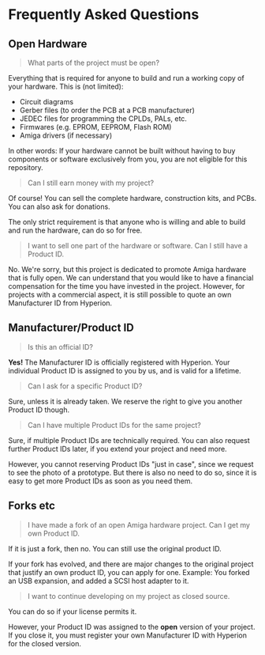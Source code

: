 # Frequently Asked Questions

## Open Hardware

> What parts of the project must be open?

Everything that is required for anyone to build and run a working copy of your hardware. This is (not limited):

* Circuit diagrams
* Gerber files (to order the PCB at a PCB manufacturer)
* JEDEC files for programming the CPLDs, PALs, etc.
* Firmwares (e.g. EPROM, EEPROM, Flash ROM)
* Amiga drivers (if necessary)

In other words: If your hardware cannot be built without having to buy components or software exclusively from you, you are not eligible for this repository.

> Can I still earn money with my project?

Of course! You can sell the complete hardware, construction kits, and PCBs. You can also ask for donations.

The only strict requirement is that anyone who is willing and able to build and run the hardware, can do so for free.

> I want to sell one part of the hardware or software. Can I still have a Product ID.

No. We're sorry, but this project is dedicated to promote Amiga hardware that is fully open. We can understand that you would like to have a financial compensation for the time you have invested in the project. However, for projects with a commercial aspect, it is still possible to quote an own Manufacturer ID from Hyperion.

## Manufacturer/Product ID

> Is this an official ID?

**Yes!** The Manufacturer ID is officially registered with Hyperion. Your individual Product ID is assigned to you by us, and is valid for a lifetime.

> Can I ask for a specific Product ID?

Sure, unless it is already taken. We reserve the right to give you another Product ID though.

> Can I have multiple Product IDs for the same project?

Sure, if multiple Product IDs are technically required. You can also request further Product IDs later, if you extend your project and need more.

However, you cannot reserving Product IDs "just in case", since we request to see the photo of a prototype. But there is also no need to do so, since it is easy to get more Product IDs as soon as you need them.

## Forks etc

> I have made a fork of an open Amiga hardware project. Can I get my own Product ID.

If it is just a fork, then no. You can still use the original product ID.

If your fork has evolved, and there are major changes to the original project that justify an own product ID, you can apply for one. Example: You forked an USB expansion, and added a SCSI host adapter to it.

> I want to continue developing on my project as closed source.

You can do so if your license permits it.

However, your Product ID was assigned to the **open** version of your project. If you close it, you must register your own Manufacturer ID with Hyperion for the closed version.
